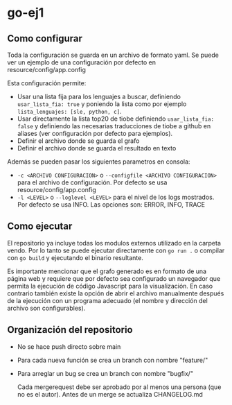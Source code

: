 # go-ej1

## Como configurar
Toda la configuración se guarda en un archivo de formato yaml. Se puede ver un ejemplo de una configuración por defecto en resource/config/app.config


Esta configuración permite:
- Usar una lista fija para los lenguajes a buscar, definiendo ```usar_lista_fia: true``` y poniendo la lista como por ejemplo ```lista_lenguajes: [sle, python, c]```.
- Usar directamente la lista top20 de tiobe definiendo ```usar_lista_fia: false``` y definiendo las necesarias traducciones de tiobe a github en aliases (ver configuración por defecto para ejemplos).
- Definir el archivo donde se guarda el grafo
- Definir el archivo donde se guarda el resultado en texto

Además se pueden pasar los siguientes parametros en consola:
- ```-c <ARCHIVO CONFIGURACION>``` o ```--configfile <ARCHIVO CONFIGURACION>``` para el archivo de configuración. Por defecto se usa resource/config/app.config
- ```-l <LEVEL>``` o ```--loglevel <LEVEL>``` para el nivel de los logs mostrados. Por defecto se usa INFO. Las opciones son: ERROR, INFO, TRACE

## Como ejecutar
El repositorio ya incluye todas los modulos externos utilizado en la carpeta vendo. Por lo tanto se puede ejecutar directamente con ```go run .``` o compilar con ```go build``` y ejecutando el binario resultante.

Es importante mencionar que el grafo generado es en formato de una página web y requiere que por defecto sea configurado un navegador que permita la ejecución de código Javascript para la visualización. En caso contrario también existe la opción de abrir el archivo manualmente después de la ejecución con un programa adecuado (el nombre y dirección del archivo son configurables).
## Organización del repositorio
- No se hace push directo sobre main
- Para cada nueva función se crea un branch con nombre "feature/<funcion>"
- Para arreglar un bug se crea un branch con nombre "bugfix/<bug>"

  Cada mergerequest debe ser aprobado por al menos una persona (que no es el autor). Antes de un merge se actualiza CHANGELOG.md
